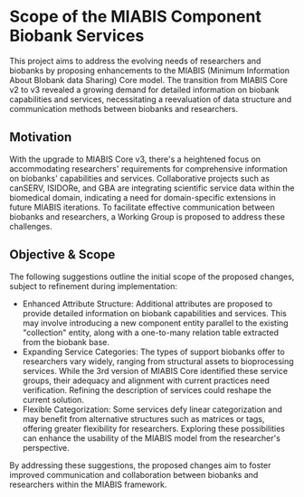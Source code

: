 # Scope of the MIABIS Component Biobank Services

This project aims to address the evolving needs of researchers and biobanks by proposing enhancements to the MIABIS (Minimum Information About BIobank data Sharing) Core model. The transition from MIABIS Core v2 to v3 revealed a growing demand for detailed information on biobank capabilities and services, necessitating a reevaluation of data structure and communication methods between biobanks and researchers.

## Motivation

With the upgrade to MIABIS Core v3, there's a heightened focus on accommodating researchers' requirements for comprehensive information on biobanks' capabilities and services. Collaborative projects such as canSERV, ISIDORe, and GBA are integrating scientific service data within the biomedical domain, indicating a need for domain-specific extensions in future MIABIS iterations. To facilitate effective communication between biobanks and researchers, a Working Group is proposed to address these challenges.

## Objective & Scope

The following suggestions outline the initial scope of the proposed changes, subject to refinement during implementation:

* Enhanced Attribute Structure: Additional attributes are proposed to provide detailed information on biobank capabilities and services. This may involve introducing a new component entity parallel to the existing "collection" entity, along with a one-to-many relation table extracted from the biobank base.
* Expanding Service Categories: The types of support biobanks offer to researchers vary widely, ranging from structural assets to bioprocessing services. While the 3rd version of MIABIS Core identified these service groups, their adequacy and alignment with current practices need verification. Refining the description of services could reshape the current solution.
* Flexible Categorization: Some services defy linear categorization and may benefit from alternative structures such as matrices or tags, offering greater flexibility for researchers. Exploring these possibilities can enhance the usability of the MIABIS model from the researcher's perspective.

By addressing these suggestions, the proposed changes aim to foster improved communication and collaboration between biobanks and researchers within the MIABIS framework.

